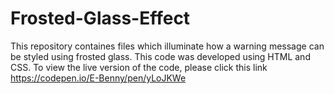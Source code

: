 # Frosted-Glass-Effect
This repository containes files which illuminate how a warning message can be styled using frosted glass. This code was developed using HTML and CSS.
To view the live version of the code, please click this link https://codepen.io/E-Benny/pen/yLoJKWe
